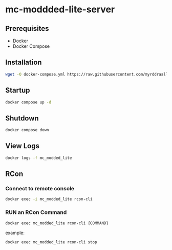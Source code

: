 # mc-moddded-lite-server


## Prerequisites 
  - Docker
  - Docker Compose

## Installation

```sh
wget -O docker-compose.yml https://raw.githubusercontent.com/myrddraall/mc-moddded-lite-server/main/docker-compose.yml
```


## Startup

```sh
docker compose up -d
```

## Shutdown

```bash 
docker compose down
```


## View Logs

```sh
docker logs -f mc_modded_lite
```

## RCon

### Connect to remote console
```sh
docker exec -i mc_modded_lite rcon-cli 
```

### RUN an RCon Command
```sh
docker exec mc_modded_lite rcon-cli {COMMAND}
```

example:

```sh
docker exec mc_modded_lite rcon-cli stop
```
